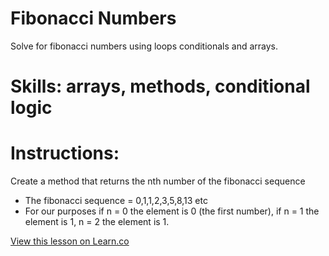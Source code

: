 
# Fibonacci Numbers
Solve for fibonacci numbers using loops conditionals and arrays.

# Skills: arrays, methods, conditional logic
# Instructions: 
Create a method that returns the nth number of the fibonacci sequence 
- The fibonacci sequence = 0,1,1,2,3,5,8,13 etc 
- For our purposes if n = 0 the element is 0 (the first number), if n = 1 the element is 1, n = 2 the element is 1.

<a href='https://learn.co/lessons/fibo_finder' data-visibility='hidden'>View this lesson on Learn.co</a>
